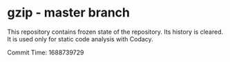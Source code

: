 # gzip - master branch

This repository contains frozen state of the repository.
Its history is cleared. It is used only for static code
analysis with Codacy.

Commit Time: 1688739729
